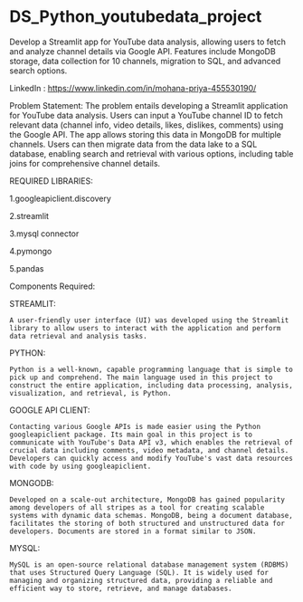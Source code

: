 # DS_Python_youtubedata_project
Develop a Streamlit app for YouTube data analysis, allowing users to fetch and analyze channel details via Google API. Features include MongoDB storage, data collection for 10 channels, migration to SQL, and advanced search options.

LinkedIn : https://www.linkedin.com/in/mohana-priya-455530190/

Problem Statement:
  The problem entails developing a Streamlit application for YouTube data analysis. Users can input a YouTube channel ID to fetch relevant data (channel info, video details, likes, dislikes, comments) using the Google API. The app allows storing this data in MongoDB for multiple channels. Users can then migrate data from the data lake to a SQL database, enabling search and retrieval with various options, including table joins for comprehensive channel details.

REQUIRED LIBRARIES:

1.googleapiclient.discovery

2.streamlit

3.mysql connector

4.pymongo

5.pandas

Components Required:

STREAMLIT: 

	A user-friendly user interface (UI) was developed using the Streamlit library to allow users to interact with the application and perform data retrieval and analysis tasks.
PYTHON:

	Python is a well-known, capable programming language that is simple to pick up and comprehend. The main language used in this project to construct the entire application, including data processing, analysis, visualization, and retrieval, is Python.
GOOGLE API CLIENT: 

	Contacting various Google APIs is made easier using the Python googleapiclient package. Its main goal in this project is to communicate with YouTube's Data API v3, which enables the retrieval of crucial data including comments, video metadata, and channel details. Developers can quickly access and modify YouTube's vast data resources with code by using googleapiclient. 
 MONGODB: 
 
 	Developed on a scale-out architecture, MongoDB has gained popularity among developers of all stripes as a tool for creating scalable systems with dynamic data schemas. MongoDB, being a document database, facilitates the storing of both structured and unstructured data for developers. Documents are stored in a format similar to JSON.
MYSQL:

 	MySQL is an open-source relational database management system (RDBMS) that uses Structured Query Language (SQL). It is widely used for managing and organizing structured data, providing a reliable and efficient way to store, retrieve, and manage databases.
